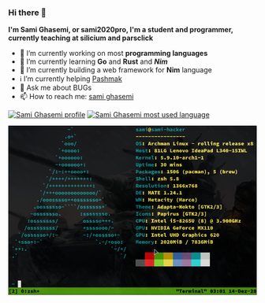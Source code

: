 ### Hi there 👋

<strong>I'm Sami Ghasemi, or sami2020pro, I'm a student and programmer, currently teaching at silicium and parsclick</strong>

- 🔭 I’m currently working on most **programming languages**
- 🌱 I’m currently learning **Go** and **Rust** and ***Nim***
- 🧊 I’m currently building a web framework for **Nim** language
- ℹ️ I’m currently helping <a href="https://github.com/pashmaklang/pashmak">Pashmak</a>
- 💬 Ask me about BUGs
- 📫 How to reach me: <a href="https://twitter.com/samipro80529617">sami ghasemi</a>

[![Sami Ghasemi profile](https://github-readme-stats.vercel.app/api?username=sami2020pro&theme=blue-green)](https://github.com/anuraghazra/github-readme-stats)
[![Sami Ghasemi most used language](https://github-readme-stats.vercel.app/api?username=sami2020pro&theme=blue-green)](https://github.com/anuraghazra/github-readme-stats)

<div>
  <img 
    src="os.png"
    alt="Smai Ghasemi | sami2020pro | GitHub"
    style="max-width:100%;"
  />
</div>

<!--- 😄 Pronouns: ...
- ⚡ Fun fact: ...
-->
<!--- 👯 I’m looking to collaborate on ...
- 🤔 I’m looking for help with ...-->
